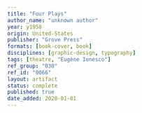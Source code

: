 ```yaml
---
title: "Four Plays"
author_name: "unknown author"
year: y1958
origin: United-States
publisher: "Grove Press"
formats: [book-cover, book]
disciplines: [graphic-design, typography]
tags: [theatre, "Eugène Ionesco"]
ref_group: "030"
ref_id: "0066"
layout: artifact
status: complete
published: true
date_added: 2020-01-01
---
```


